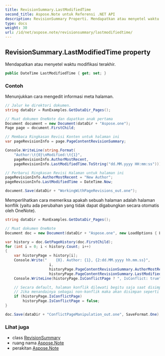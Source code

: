 ```yaml
---
title: RevisionSummary.LastModifiedTime
second_title: Aspose.Note untuk Referensi .NET API
description: RevisionSummary Properti. Mendapatkan atau menyetel waktu modifikasi terakhir.
type: docs
weight: 30
url: /id/net/aspose.note/revisionsummary/lastmodifiedtime/
---
```

## RevisionSummary.LastModifiedTime property

Mendapatkan atau menyetel waktu modifikasi terakhir.

```csharp
public DateTime LastModifiedTime { get; set; }
```

### Contoh

Menunjukkan cara mengedit informasi meta halaman.

```csharp
// Jalur ke direktori dokumen.
string dataDir = RunExamples.GetDataDir_Pages();

// Muat dokumen OneNote dan dapatkan anak pertama           
Document document = new Document(dataDir + "Aspose.one");
Page page = document.FirstChild;

// Membaca Ringkasan Revisi Konten untuk halaman ini
var pageRevisionInfo = page.PageContentRevisionSummary;

Console.WriteLine(string.Format(
    "Author:\t{0}\nModified:\t{1}",
    pageRevisionInfo.AuthorMostRecent,
    pageRevisionInfo.LastModifiedTime.ToString("dd.MM.yyyy HH:mm:ss")));

// Perbarui Ringkasan Revisi Halaman untuk halaman ini
pageRevisionInfo.AuthorMostRecent = "New Author";
pageRevisionInfo.LastModifiedTime = DateTime.Now;

document.Save(dataDir + "WorkingWithPageRevisions_out.one");
```

Memperlihatkan cara memeriksa apakah sebuah halaman adalah halaman konflik (yaitu ada perubahan yang tidak dapat digabungkan secara otomatis oleh OneNote).

```csharp
string dataDir = RunExamples.GetDataDir_Pages();

// Muat dokumen OneNote
Document doc = new Document(dataDir + "Aspose.one", new LoadOptions { LoadHistory = true });

var history = doc.GetPageHistory(doc.FirstChild);
for (int i = 0; i < history.Count; i++)
{
    var historyPage = history[i];
    Console.Write("    {0}. Author: {1}, {2:dd.MM.yyyy hh.mm.ss}",
                    i,
                    historyPage.PageContentRevisionSummary.AuthorMostRecent,
                    historyPage.PageContentRevisionSummary.LastModifiedTime);
    Console.WriteLine(historyPage.IsConflictPage ? ", IsConflict: true" : string.Empty);

    // Secara default, halaman konflik dilewati begitu saja saat disimpan.
    // Jika menandainya sebagai non-konflik maka akan disimpan seperti biasanya di riwayat.
    if (historyPage.IsConflictPage)
        historyPage.IsConflictPage = false;
}

doc.Save(dataDir + "ConflictPageManipulation_out.one", SaveFormat.One);
```

### Lihat juga

* class [RevisionSummary](../)
* ruang nama [Aspose.Note](../../revisionsummary/)
* perakitan [Aspose.Note](../../../)


